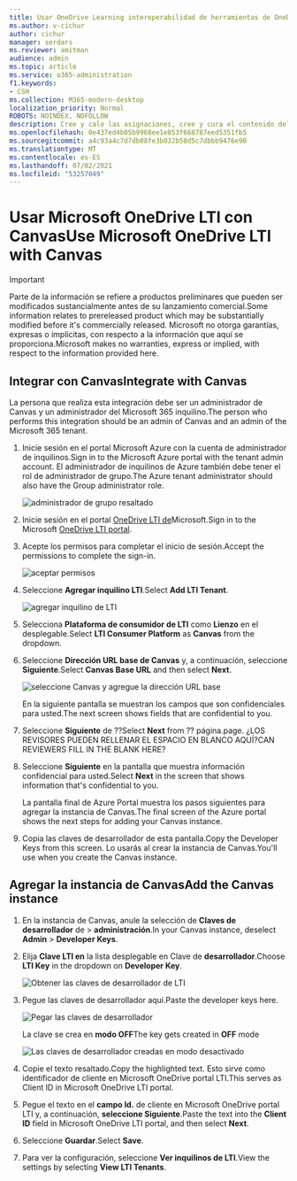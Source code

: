 ```yaml
---
title: Usar OneDrive Learning interoperabilidad de herramientas de OneDrive Learning
ms.author: v-cichur
author: cichur
manager: serdars
ms.reviewer: amitman
audience: admin
ms.topic: article
ms.service: o365-administration
f1.keywords:
- CSH
ms.collection: M365-modern-desktop
localization_priority: Normal
ROBOTS: NOINDEX, NOFOLLOW
description: Cree y cale las asignaciones, cree y cura el contenido del curso y colabore en archivos en tiempo real con la nueva OneDrive Learning Tools Interoperability App.
ms.openlocfilehash: 0e437ed4b05b9968ee1e853f668787eed5351fb5
ms.sourcegitcommit: a4c93a4c7d7db08fe3b032b58d5c7dbbb9476e90
ms.translationtype: MT
ms.contentlocale: es-ES
ms.lasthandoff: 07/02/2021
ms.locfileid: "53257049"
---
```

# <a name="use-microsoft-onedrive-lti-with-canvas"></a><span data-ttu-id="5acc3-103">Usar Microsoft OneDrive LTI con Canvas</span><span class="sxs-lookup"><span data-stu-id="5acc3-103">Use Microsoft OneDrive LTI with Canvas</span></span>

> [!IMPORTANT]
> <span data-ttu-id="5acc3-104">Parte de la información se refiere a productos preliminares que pueden ser modificados sustancialmente antes de su lanzamiento comercial.</span><span class="sxs-lookup"><span data-stu-id="5acc3-104">Some information relates to prereleased product which may be substantially modified before it's commercially released.</span></span> <span data-ttu-id="5acc3-105">Microsoft no otorga garantías, expresas o implícitas, con respecto a la información que aquí se proporciona.</span><span class="sxs-lookup"><span data-stu-id="5acc3-105">Microsoft makes no warranties, express or implied, with respect to the information provided here.</span></span>

## <a name="integrate-with-canvas"></a><span data-ttu-id="5acc3-106">Integrar con Canvas</span><span class="sxs-lookup"><span data-stu-id="5acc3-106">Integrate with Canvas</span></span>

<span data-ttu-id="5acc3-107">La persona que realiza esta integración debe ser un administrador de Canvas y un administrador del Microsoft 365 inquilino.</span><span class="sxs-lookup"><span data-stu-id="5acc3-107">The person who performs this integration should be an admin of Canvas and an admin of the Microsoft 365 tenant.</span></span>

1. <span data-ttu-id="5acc3-108">Inicie sesión en el portal Microsoft Azure con la cuenta de administrador de inquilinos.</span><span class="sxs-lookup"><span data-stu-id="5acc3-108">Sign in to the Microsoft Azure portal with the tenant admin account.</span></span> <span data-ttu-id="5acc3-109">El administrador de inquilinos de Azure también debe tener el rol de administrador de grupo.</span><span class="sxs-lookup"><span data-stu-id="5acc3-109">The Azure tenant administrator should also have the Group administrator role.</span></span>

    ![administrador de grupo resaltado](../media/lti-media/lti-group-admin.png)

2. <span data-ttu-id="5acc3-111">Inicie sesión en el portal [OneDrive LTI de](https://odltiappnl.azurewebsites.net/admin)Microsoft.</span><span class="sxs-lookup"><span data-stu-id="5acc3-111">Sign in to the Microsoft [OneDrive LTI portal](https://odltiappnl.azurewebsites.net/admin).</span></span>

3. <span data-ttu-id="5acc3-112">Acepte los permisos para completar el inicio de sesión.</span><span class="sxs-lookup"><span data-stu-id="5acc3-112">Accept the permissions to complete the sign-in.</span></span>

    ![aceptar permisos](../media/lti-media/lti-permissions.png)

4. <span data-ttu-id="5acc3-114">Seleccione **Agregar inquilino LTI**.</span><span class="sxs-lookup"><span data-stu-id="5acc3-114">Select **Add LTI Tenant**.</span></span>

     ![agregar inquilino de LTI](../media/lti-media/lti-add-tenant.png)

5. <span data-ttu-id="5acc3-116">Selecciona **Plataforma de consumidor de LTI** como **Lienzo** en el desplegable.</span><span class="sxs-lookup"><span data-stu-id="5acc3-116">Select **LTI Consumer Platform** as **Canvas** from the dropdown.</span></span>

6. <span data-ttu-id="5acc3-117">Seleccione **Dirección URL base de Canvas** y, a continuación, seleccione **Siguiente**.</span><span class="sxs-lookup"><span data-stu-id="5acc3-117">Select **Canvas Base URL** and then select **Next**.</span></span>

    ![seleccione Canvas y agregue la dirección URL base](../media/lti-media/lti-canvas-base-url.png)

   <span data-ttu-id="5acc3-119">En la siguiente pantalla se muestran los campos que son confidenciales para usted.</span><span class="sxs-lookup"><span data-stu-id="5acc3-119">The next screen shows fields that are confidential to you.</span></span>

7. <span data-ttu-id="5acc3-120">Seleccione **Siguiente** de ??</span><span class="sxs-lookup"><span data-stu-id="5acc3-120">Select **Next** from ??</span></span> <span data-ttu-id="5acc3-121">página.</span><span class="sxs-lookup"><span data-stu-id="5acc3-121">page.</span></span> <span data-ttu-id="5acc3-122">¿LOS REVISORES PUEDEN RELLENAR EL ESPACIO EN BLANCO AQUÍ?</span><span class="sxs-lookup"><span data-stu-id="5acc3-122">CAN REVIEWERS FILL IN THE BLANK HERE?</span></span>

8. <span data-ttu-id="5acc3-123">Seleccione **Siguiente** en la pantalla que muestra información confidencial para usted.</span><span class="sxs-lookup"><span data-stu-id="5acc3-123">Select **Next** in the screen that shows information that's confidential to you.</span></span>

   <span data-ttu-id="5acc3-124">La pantalla final de Azure Portal muestra los pasos siguientes para agregar la instancia de Canvas.</span><span class="sxs-lookup"><span data-stu-id="5acc3-124">The final screen of the Azure portal shows the next steps for adding your Canvas instance.</span></span>

9. <span data-ttu-id="5acc3-125">Copia las claves de desarrollador de esta pantalla.</span><span class="sxs-lookup"><span data-stu-id="5acc3-125">Copy the Developer Keys from this screen.</span></span> <span data-ttu-id="5acc3-126">Lo usarás al crear la instancia de Canvas.</span><span class="sxs-lookup"><span data-stu-id="5acc3-126">You'll use when you create the Canvas instance.</span></span>

## <a name="add-the-canvas-instance"></a><span data-ttu-id="5acc3-127">Agregar la instancia de Canvas</span><span class="sxs-lookup"><span data-stu-id="5acc3-127">Add the Canvas instance</span></span>

1. <span data-ttu-id="5acc3-128">En la instancia de Canvas, anule la selección de **Claves de desarrollador** de  >  **administración**.</span><span class="sxs-lookup"><span data-stu-id="5acc3-128">In your Canvas instance, deselect **Admin** > **Developer Keys**.</span></span>

2. <span data-ttu-id="5acc3-129">Elija **Clave LTI en** la lista desplegable en Clave de **desarrollador**.</span><span class="sxs-lookup"><span data-stu-id="5acc3-129">Choose **LTI Key** in the dropdown on **Developer Key**.</span></span>

   ![Obtener las claves de desarrollador de LTI](../media/lti-media/lti-developer-keys.png)

3. <span data-ttu-id="5acc3-131">Pegue las claves de desarrollador aquí.</span><span class="sxs-lookup"><span data-stu-id="5acc3-131">Paste the developer keys here.</span></span>

     ![Pegar las claves de desarrollador](../media/lti-media/lti-developer-keys.png)

   <span data-ttu-id="5acc3-133">La clave se crea en **modo OFF**</span><span class="sxs-lookup"><span data-stu-id="5acc3-133">The key gets created in **OFF** mode</span></span>

   ![Las claves de desarrollador creadas en modo desactivado](../media/lti-media/lti-copy-developer-keys.png)

4. <span data-ttu-id="5acc3-135">Copie el texto resaltado.</span><span class="sxs-lookup"><span data-stu-id="5acc3-135">Copy the highlighted text.</span></span>
    <span data-ttu-id="5acc3-136">Esto sirve como identificador de cliente en Microsoft OneDrive portal LTI.</span><span class="sxs-lookup"><span data-stu-id="5acc3-136">This serves as Client ID in Microsoft OneDrive LTI portal.</span></span>

5. <span data-ttu-id="5acc3-137">Pegue el texto en el **campo Id.** de cliente en Microsoft OneDrive portal LTI y, a continuación, **seleccione Siguiente**.</span><span class="sxs-lookup"><span data-stu-id="5acc3-137">Paste the text into the **Client ID** field in Microsoft OneDrive LTI portal, and then select **Next**.</span></span>

6. <span data-ttu-id="5acc3-138">Seleccione **Guardar**.</span><span class="sxs-lookup"><span data-stu-id="5acc3-138">Select **Save**.</span></span>

7. <span data-ttu-id="5acc3-139">Para ver la configuración, seleccione **Ver inquilinos de LTI**.</span><span class="sxs-lookup"><span data-stu-id="5acc3-139">View the settings by selecting **View LTI Tenants**.</span></span>
